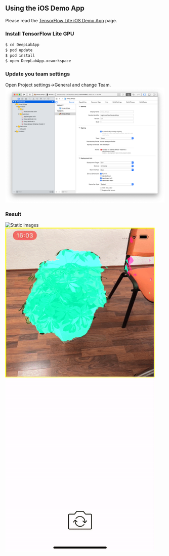 ## Using the iOS Demo App

Please read the [TensorFlow Lite iOS Demo App](https://www.tensorflow.org/lite/demo_ios) page.


### Install TensorFlow Lite GPU
```sh
$ cd DeepLabApp
$ pod update
$ pod install
$ open DeepLabApp.xcworkspace
```


### Update you team settings
Open Project settings->General and change Team.
![Static images](https://github.com/VolodymyrPavliukevych/DeepLabApp/raw/master/Updata_your_team_settings.png)

### Result 
![Static images](https://github.com/VolodymyrPavliukevych/DeepLabApp/raw/master/static_images.gif)
![Real time](https://github.com/VolodymyrPavliukevych/DeepLabApp/raw/master/real_time.gif)